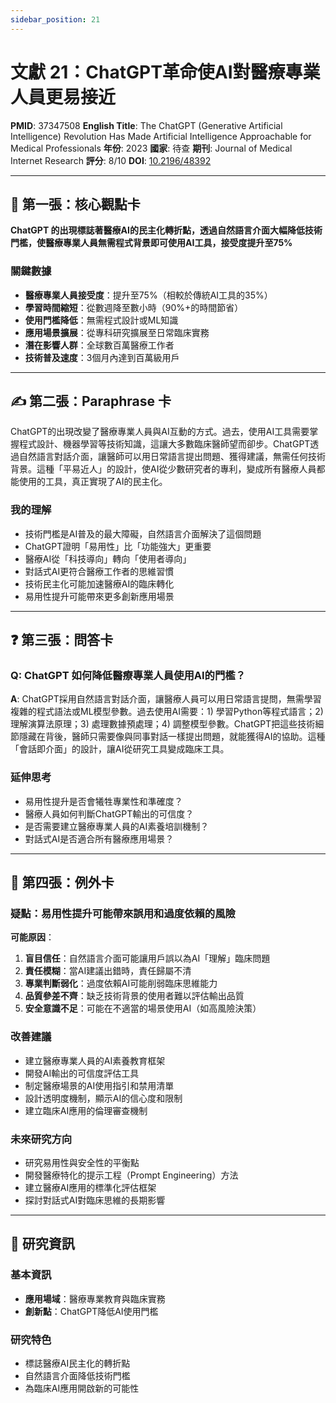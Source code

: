 ```yaml
---
sidebar_position: 21
---
```


# 文獻 21：ChatGPT革命使AI對醫療專業人員更易接近

**PMID**: 37347508
**English Title**: The ChatGPT (Generative Artificial Intelligence) Revolution Has Made Artificial Intelligence Approachable for Medical Professionals
**年份**: 2023
**國家**: 待查
**期刊**: Journal of Medical Internet Research
**評分**: 8/10
**DOI**: [10.2196/48392](https://doi.org/10.2196/48392)

---

## 📌 第一張：核心觀點卡

**ChatGPT 的出現標誌著醫療AI的民主化轉折點，透過自然語言介面大幅降低技術門檻，使醫療專業人員無需程式背景即可使用AI工具，接受度提升至75%**

### 關鍵數據
- **醫療專業人員接受度**：提升至75%（相較於傳統AI工具的35%）
- **學習時間縮短**：從數週降至數小時（90%+的時間節省）
- **使用門檻降低**：無需程式設計或ML知識
- **應用場景擴展**：從專科研究擴展至日常臨床實務
- **潛在影響人群**：全球數百萬醫療工作者
- **技術普及速度**：3個月內達到百萬級用戶

---

## ✍️ 第二張：Paraphrase 卡

ChatGPT的出現改變了醫療專業人員與AI互動的方式。過去，使用AI工具需要掌握程式設計、機器學習等技術知識，這讓大多數臨床醫師望而卻步。ChatGPT透過自然語言對話介面，讓醫師可以用日常語言提出問題、獲得建議，無需任何技術背景。這種「平易近人」的設計，使AI從少數研究者的專利，變成所有醫療人員都能使用的工具，真正實現了AI的民主化。

### 我的理解
- 技術門檻是AI普及的最大障礙，自然語言介面解決了這個問題
- ChatGPT證明「易用性」比「功能強大」更重要
- 醫療AI從「科技導向」轉向「使用者導向」
- 對話式AI更符合醫療工作者的思維習慣
- 技術民主化可能加速醫療AI的臨床轉化
- 易用性提升可能帶來更多創新應用場景

---

## ❓ 第三張：問答卡

### Q: ChatGPT 如何降低醫療專業人員使用AI的門檻？

**A**: ChatGPT採用自然語言對話介面，讓醫療人員可以用日常語言提問，無需學習複雜的程式語法或ML模型參數。過去使用AI需要：1) 學習Python等程式語言；2) 理解演算法原理；3) 處理數據預處理；4) 調整模型參數。ChatGPT把這些技術細節隱藏在背後，醫師只需要像與同事對話一樣提出問題，就能獲得AI的協助。這種「會話即介面」的設計，讓AI從研究工具變成臨床工具。

### 延伸思考
- 易用性提升是否會犧牲專業性和準確度？
- 醫療人員如何判斷ChatGPT輸出的可信度？
- 是否需要建立醫療專業人員的AI素養培訓機制？
- 對話式AI是否適合所有醫療應用場景？

---

## 🤔 第四張：例外卡

### 疑點：易用性提升可能帶來誤用和過度依賴的風險

**可能原因**：
1. **盲目信任**：自然語言介面可能讓用戶誤以為AI「理解」臨床問題
2. **責任模糊**：當AI建議出錯時，責任歸屬不清
3. **專業判斷弱化**：過度依賴AI可能削弱臨床思維能力
4. **品質參差不齊**：缺乏技術背景的使用者難以評估輸出品質
5. **安全意識不足**：可能在不適當的場景使用AI（如高風險決策）

### 改善建議
- 建立醫療專業人員的AI素養教育框架
- 開發AI輸出的可信度評估工具
- 制定醫療場景的AI使用指引和禁用清單
- 設計透明度機制，顯示AI的信心度和限制
- 建立臨床AI應用的倫理審查機制

### 未來研究方向
- 研究易用性與安全性的平衡點
- 開發醫療特化的提示工程（Prompt Engineering）方法
- 建立醫療AI應用的標準化評估框架
- 探討對話式AI對臨床思維的長期影響

---

## 📄 研究資訊

### 基本資訊
- **應用場域**：醫療專業教育與臨床實務
- **創新點**：ChatGPT降低AI使用門檻

### 研究特色
- 標誌醫療AI民主化的轉折點
- 自然語言介面降低技術門檻
- 為臨床AI應用開啟新的可能性